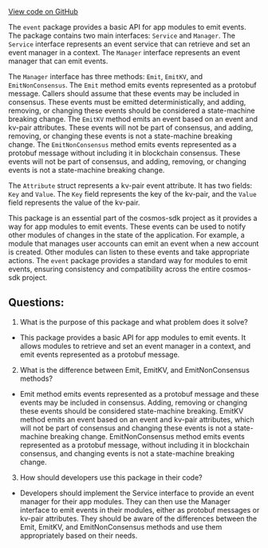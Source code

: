 [View code on GitHub](https://github.com/cosmos/cosmos-sdk/blob/main/core/event/service.go)

The `event` package provides a basic API for app modules to emit events. The package contains two main interfaces: `Service` and `Manager`. The `Service` interface represents an event service that can retrieve and set an event manager in a context. The `Manager` interface represents an event manager that can emit events.

The `Manager` interface has three methods: `Emit`, `EmitKV`, and `EmitNonConsensus`. The `Emit` method emits events represented as a protobuf message. Callers should assume that these events may be included in consensus. These events must be emitted deterministically, and adding, removing, or changing these events should be considered a state-machine breaking change. The `EmitKV` method emits an event based on an event and kv-pair attributes. These events will not be part of consensus, and adding, removing, or changing these events is not a state-machine breaking change. The `EmitNonConsensus` method emits events represented as a protobuf message without including it in blockchain consensus. These events will not be part of consensus, and adding, removing, or changing events is not a state-machine breaking change.

The `Attribute` struct represents a kv-pair event attribute. It has two fields: `Key` and `Value`. The `Key` field represents the key of the kv-pair, and the `Value` field represents the value of the kv-pair.

This package is an essential part of the cosmos-sdk project as it provides a way for app modules to emit events. These events can be used to notify other modules of changes in the state of the application. For example, a module that manages user accounts can emit an event when a new account is created. Other modules can listen to these events and take appropriate actions. The `event` package provides a standard way for modules to emit events, ensuring consistency and compatibility across the entire cosmos-sdk project.
## Questions: 
 1. What is the purpose of this package and what problem does it solve?
- This package provides a basic API for app modules to emit events. It allows modules to retrieve and set an event manager in a context, and emit events represented as a protobuf message.

2. What is the difference between Emit, EmitKV, and EmitNonConsensus methods?
- Emit method emits events represented as a protobuf message and these events may be included in consensus. Adding, removing or changing these events should be considered state-machine breaking. EmitKV method emits an event based on an event and kv-pair attributes, which will not be part of consensus and changing these events is not a state-machine breaking change. EmitNonConsensus method emits events represented as a protobuf message, without including it in blockchain consensus, and changing events is not a state-machine breaking change.

3. How should developers use this package in their code?
- Developers should implement the Service interface to provide an event manager for their app modules. They can then use the Manager interface to emit events in their modules, either as protobuf messages or kv-pair attributes. They should be aware of the differences between the Emit, EmitKV, and EmitNonConsensus methods and use them appropriately based on their needs.